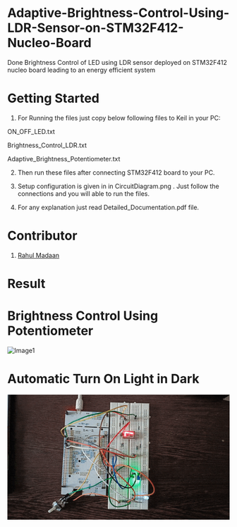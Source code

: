 # Adaptive-Brightness-Control-Using-LDR-Sensor-on-STM32F412-Nucleo-Board
Done Brightness Control of LED using LDR sensor deployed on STM32F412 nucleo board leading to an energy efficient system

# Getting Started

1. For Running the files just copy below following files to Keil in your PC:

  ON_OFF_LED.txt

  Brightness_Control_LDR.txt

  Adaptive_Brightness_Potentiometer.txt

2. Then run these files after connecting STM32F412 board to your PC.

3. Setup configuration is given in in CircuitDiagram.png . Just follow the connections and you will able to run the files.

4. For any explanation just read Detailed_Documentation.pdf file.

# Contributor
1. [Rahul Madaan](https://github.com/Reiner009)

# Result

# Brightness Control Using Potentiometer
![Image1](Potentiometer_Brightness.gif)

# Automatic Turn On Light in Dark

![Image2](LED_ON_OFF.gif)
